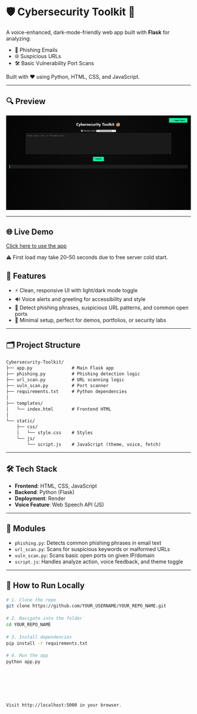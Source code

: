 # 🛡️ Cybersecurity Toolkit 🔐

A voice-enhanced, dark-mode-friendly web app built with **Flask** for analyzing:

- 📩 Phishing Emails  
- 🌐 Suspicious URLs  
- 🛠️ Basic Vulnerability Port Scans  

Built with ❤️ using Python, HTML, CSS, and JavaScript.

---

## 🔍 Preview

![Cybersecurity Toolkit Screenshot](screenshot.png)

---

## 🌐 Live Demo

[Click here to use the app](https://cyber-toolkit.onrender.com)

⚠️ First load may take 20–50 seconds due to free server cold start.


## 🚀 Features

- ⚡ Clean, responsive UI with light/dark mode toggle  
- 🔊 Voice alerts and greeting for accessibility and style  
- 🔐 Detect phishing phrases, suspicious URL patterns, and common open ports  
- 🎯 Minimal setup, perfect for demos, portfolios, or security labs  

---

## 🗂️ Project Structure

```
Cybersecurity-Toolkit/
├── app.py               # Main Flask app
├── phishing.py          # Phishing detection logic
├── url_scan.py          # URL scanning logic
├── vuln_scan.py         # Port scanner
├── requirements.txt     # Python dependencies
│
├── templates/
│   └── index.html       # Frontend HTML
│
└── static/
    ├── css/
    │   └── style.css    # Styles
    └── js/
        └── script.js    # JavaScript (theme, voice, fetch)
```



---

## 🛠️ Tech Stack

- **Frontend**: HTML, CSS, JavaScript  
- **Backend**: Python (Flask)  
- **Deployment**: Render  
- **Voice Feature**: Web Speech API (JS)

---

## 🧠 Modules

- `phishing.py`: Detects common phishing phrases in email text  
- `url_scan.py`: Scans for suspicious keywords or malformed URLs  
- `vuln_scan.py`: Scans basic open ports on given IP/domain  
- `script.js`: Handles analyze action, voice feedback, and theme toggle  

---

## 🧪 How to Run Locally

```bash
# 1. Clone the repo
git clone https://github.com/YOUR_USERNAME/YOUR_REPO_NAME.git

# 2. Navigate into the folder
cd YOUR_REPO_NAME

# 3. Install dependencies
pip install -r requirements.txt

# 4. Run the app
python app.py






Visit http://localhost:5000 in your browser.



